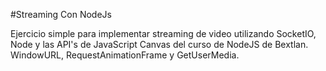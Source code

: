 #Streaming Con NodeJs

Ejercicio simple para implementar streaming de video utilizando SocketIO, Node y las API's de JavaScript 
Canvas del curso de NodeJS de Bextlan.
WindowURL, RequestAnimationFrame y GetUserMedia.

